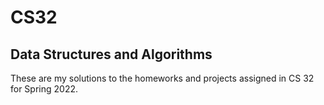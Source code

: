 # CS32
## Data Structures and Algorithms

These are my solutions to the homeworks and projects assigned in CS 32 for Spring 2022.
